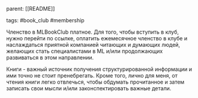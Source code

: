 parent: [[README]]

tags: #book_club #membership

Членство в MLBookClub платное. Для того, чтобы вступить в клуб, нужно перейти по ссылке, оплатить ежемесячное членство в клубе и наслаждаться приятной компанией читающих и думающих людей, желающих стать специалистами в ML и/или продолжающих развиваться в этом направлении.

Книги - важный источник получения структурированной информации и ими точно не стоит пренебрегать. Кроме того, лично для меня, от чтения книги легко отвлечься, чтобы обдумать прочитанное и затем записать свои мысли и/или законспектировать важные детали.